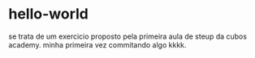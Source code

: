 # hello-world

se trata de um exercicio proposto pela primeira aula de steup da cubos academy. minha primeira vez commitando algo kkkk. 
